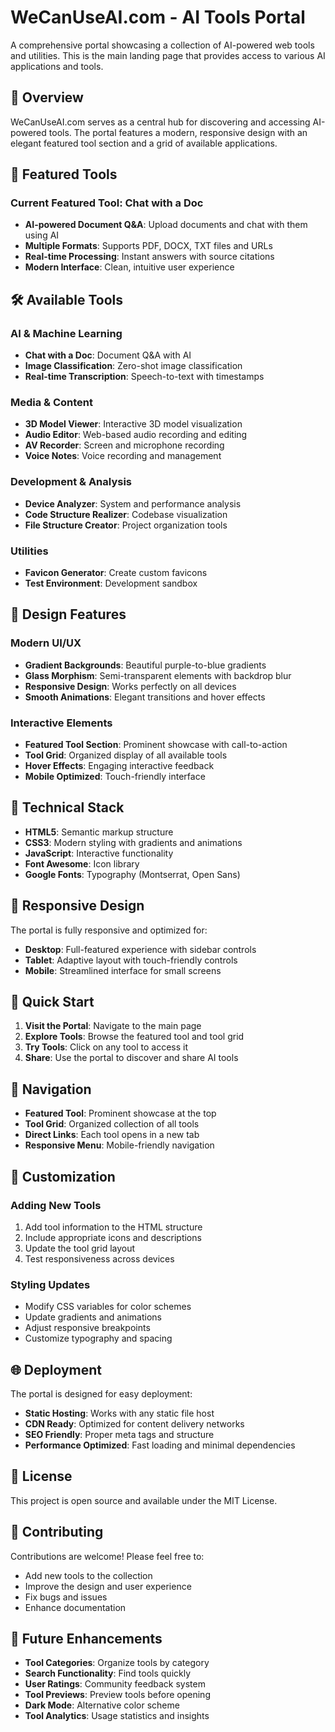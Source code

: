 # WeCanUseAI.com - AI Tools Portal

A comprehensive portal showcasing a collection of AI-powered web tools and utilities. This is the main landing page that provides access to various AI applications and tools.

## 🌟 Overview

WeCanUseAI.com serves as a central hub for discovering and accessing AI-powered tools. The portal features a modern, responsive design with an elegant featured tool section and a grid of available applications.

## 🚀 Featured Tools

### Current Featured Tool: Chat with a Doc
- **AI-powered Document Q&A**: Upload documents and chat with them using AI
- **Multiple Formats**: Supports PDF, DOCX, TXT files and URLs
- **Real-time Processing**: Instant answers with source citations
- **Modern Interface**: Clean, intuitive user experience

## 🛠️ Available Tools

### AI & Machine Learning
- **Chat with a Doc**: Document Q&A with AI
- **Image Classification**: Zero-shot image classification
- **Real-time Transcription**: Speech-to-text with timestamps

### Media & Content
- **3D Model Viewer**: Interactive 3D model visualization
- **Audio Editor**: Web-based audio recording and editing
- **AV Recorder**: Screen and microphone recording
- **Voice Notes**: Voice recording and management

### Development & Analysis
- **Device Analyzer**: System and performance analysis
- **Code Structure Realizer**: Codebase visualization
- **File Structure Creator**: Project organization tools

### Utilities
- **Favicon Generator**: Create custom favicons
- **Test Environment**: Development sandbox

## 🎨 Design Features

### Modern UI/UX
- **Gradient Backgrounds**: Beautiful purple-to-blue gradients
- **Glass Morphism**: Semi-transparent elements with backdrop blur
- **Responsive Design**: Works perfectly on all devices
- **Smooth Animations**: Elegant transitions and hover effects

### Interactive Elements
- **Featured Tool Section**: Prominent showcase with call-to-action
- **Tool Grid**: Organized display of all available tools
- **Hover Effects**: Engaging interactive feedback
- **Mobile Optimized**: Touch-friendly interface

## 🔧 Technical Stack

- **HTML5**: Semantic markup structure
- **CSS3**: Modern styling with gradients and animations
- **JavaScript**: Interactive functionality
- **Font Awesome**: Icon library
- **Google Fonts**: Typography (Montserrat, Open Sans)

## 📱 Responsive Design

The portal is fully responsive and optimized for:
- **Desktop**: Full-featured experience with sidebar controls
- **Tablet**: Adaptive layout with touch-friendly controls
- **Mobile**: Streamlined interface for small screens

## 🚀 Quick Start

1. **Visit the Portal**: Navigate to the main page
2. **Explore Tools**: Browse the featured tool and tool grid
3. **Try Tools**: Click on any tool to access it
4. **Share**: Use the portal to discover and share AI tools

## 🔗 Navigation

- **Featured Tool**: Prominent showcase at the top
- **Tool Grid**: Organized collection of all tools
- **Direct Links**: Each tool opens in a new tab
- **Responsive Menu**: Mobile-friendly navigation

## 📄 Customization

### Adding New Tools
1. Add tool information to the HTML structure
2. Include appropriate icons and descriptions
3. Update the tool grid layout
4. Test responsiveness across devices

### Styling Updates
- Modify CSS variables for color schemes
- Update gradients and animations
- Adjust responsive breakpoints
- Customize typography and spacing

## 🌐 Deployment

The portal is designed for easy deployment:
- **Static Hosting**: Works with any static file host
- **CDN Ready**: Optimized for content delivery networks
- **SEO Friendly**: Proper meta tags and structure
- **Performance Optimized**: Fast loading and minimal dependencies

## 📄 License

This project is open source and available under the MIT License.

## 🤝 Contributing

Contributions are welcome! Please feel free to:
- Add new tools to the collection
- Improve the design and user experience
- Fix bugs and issues
- Enhance documentation

## 🔮 Future Enhancements

- **Tool Categories**: Organize tools by category
- **Search Functionality**: Find tools quickly
- **User Ratings**: Community feedback system
- **Tool Previews**: Preview tools before opening
- **Dark Mode**: Alternative color scheme
- **Tool Analytics**: Usage statistics and insights